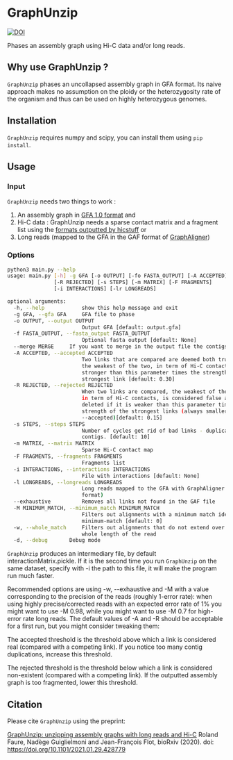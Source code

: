 # GraphUnzip

[![DOI](https://zenodo.org/badge/DOI/10.5281/zenodo.4291093.svg)](https://doi.org/10.5281/zenodo.4291093)

Phases an assembly graph using Hi-C data and/or long reads. 

## Why use GraphUnzip ?

`GraphUnzip` phases an uncollapsed assembly graph in GFA format. Its naive approach makes no assumption on the ploidy or the heterozygosity rate of the organism and thus can be used on highly heterozygous genomes.

## Installation

`GraphUnzip` requires numpy and scipy, you can install them using `pip install`.

## Usage

### Input

`GraphUnzip` needs two things to work :

1. An assembly graph in [GFA 1.0 format](https://github.com/GFA-spec/GFA-spec) 
and
2. Hi-C data : GraphUnzip needs a sparse contact matrix and a fragment list using the [formats outputted by hicstuff](https://github.com/koszullab/hicstuff#File-formats)
or 
3. Long reads (mapped to the GFA in the GAF format of [GraphAligner](https://github.com/maickrau/GraphAligner))

### Options
```bash
python3 main.py --help
usage: main.py [-h] -g GFA [-o OUTPUT] [-fo FASTA_OUTPUT] [-A ACCEPTED]
               [-R REJECTED] [-s STEPS] [-m MATRIX] [-F FRAGMENTS]
               [-i INTERACTIONS] [-lr LONGREADS]

optional arguments:
  -h, --help            show this help message and exit
  -g GFA, --gfa GFA     GFA file to phase
  -o OUTPUT, --output OUTPUT
                        Output GFA [default: output.gfa]
  -f FASTA_OUTPUT, --fasta_output FASTA_OUTPUT
                        Optional fasta output [default: None]
  --merge MERGE		If you want to merge in the output file the contigs creating a supercontig into one long contig.
  -A ACCEPTED, --accepted ACCEPTED
                        Two links that are compared are deemed both true if
                        the weakest of the two, in term of Hi-C contacts, is
                        stronger than this parameter times the strength of the
                        strongest link [default: 0.30]
  -R REJECTED, --rejected REJECTED
                        When two links are compared, the weakest of the two,
                        in term of Hi-C contacts, is considered false and
                        deleted if it is weaker than this parameter times the
                        strength of the strongest links (always smaller than
                        --accepted)[default: 0.15]
  -s STEPS, --steps STEPS
                        Number of cycles get rid of bad links - duplicate
                        contigs. [default: 10]
  -m MATRIX, --matrix MATRIX
                        Sparse Hi-C contact map
  -F FRAGMENTS, --fragments FRAGMENTS
                        Fragments list
  -i INTERACTIONS, --interactions INTERACTIONS
                        File with interactions [default: None]
  -l LONGREADS, --longreads LONGREADS
                        Long reads mapped to the GFA with GraphAligner (GAF
                        format)
  --exhaustive          Removes all links not found in the GAF file
  -M MINIMUM_MATCH, --minimum_match MINIMUM_MATCH
                        Filters out alignments with a minimum match identity <
                        minimum-match [default: 0]
  -w, --whole_match 	Filters out alignments that do not extend over the
                        whole length of the read
  -d, --debug		Debug mode

```

`GraphUnzip` produces an intermediary file, by default interactionMatrix.pickle. If it is the second time you run `GraphUnzip` on the same dataset, specify with -i the path to this file, it will make the program run much faster.

Recommended options are using -w, --exhaustive and -M with a value corresponding to the precision of the reads (roughly 1-error rate): when using highly precise/corrected reads with an expected error rate of 1% you might want to use -M 0.98, while you might want to use -M 0.7 for high-error rate long reads. The default values of -A and -R should be acceptable for a first run, but you might consider tweaking them:

The accepted threshold is the threshold above which a link is considered real (compared with a competing link). If you notice too many contig duplications, increase this threshold.

The rejected threshold is the threshold below which a link is considered non-existent (compared with a competing link). If the outputted assembly graph is too fragmented, lower this threshold.

## Citation

Please cite `GraphUnzip` using the preprint:

[GraphUnzip: unzipping assembly graphs with long reads and Hi-C](https://www.biorxiv.org/content/10.1101/2021.01.29.428779v1) Roland Faure, Nadège Guiglielmoni and Jean-François Flot, bioRxiv (2020).
doi: https://doi.org/10.1101/2021.01.29.428779
